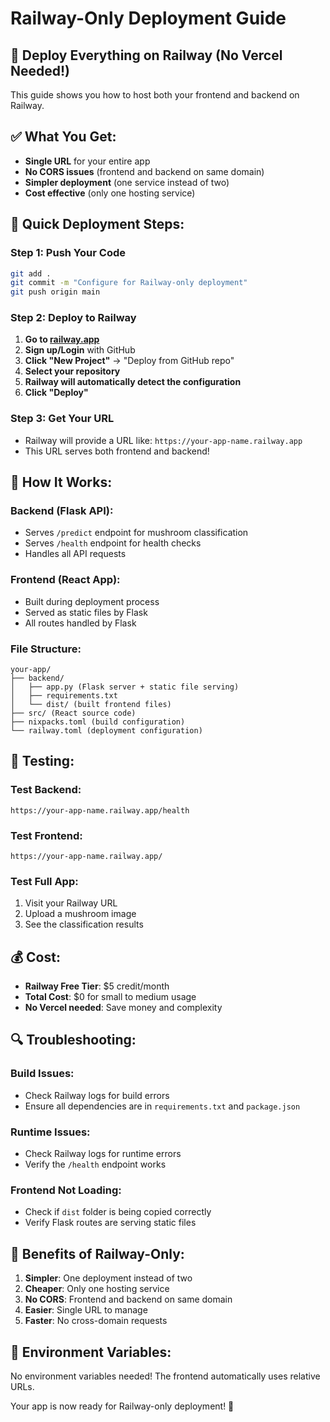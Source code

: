 # Railway-Only Deployment Guide

## 🚂 Deploy Everything on Railway (No Vercel Needed!)

This guide shows you how to host both your frontend and backend on Railway.

## ✅ What You Get:
- **Single URL** for your entire app
- **No CORS issues** (frontend and backend on same domain)
- **Simpler deployment** (one service instead of two)
- **Cost effective** (only one hosting service)

## 🚀 Quick Deployment Steps:

### Step 1: Push Your Code
```bash
git add .
git commit -m "Configure for Railway-only deployment"
git push origin main
```

### Step 2: Deploy to Railway
1. **Go to [railway.app](https://railway.app)**
2. **Sign up/Login** with GitHub
3. **Click "New Project"** → "Deploy from GitHub repo"
4. **Select your repository**
5. **Railway will automatically detect the configuration**
6. **Click "Deploy"**

### Step 3: Get Your URL
- Railway will provide a URL like: `https://your-app-name.railway.app`
- This URL serves both frontend and backend!

## 🔧 How It Works:

### Backend (Flask API):
- Serves `/predict` endpoint for mushroom classification
- Serves `/health` endpoint for health checks
- Handles all API requests

### Frontend (React App):
- Built during deployment process
- Served as static files by Flask
- All routes handled by Flask

### File Structure:
```
your-app/
├── backend/
│   ├── app.py (Flask server + static file serving)
│   ├── requirements.txt
│   └── dist/ (built frontend files)
├── src/ (React source code)
├── nixpacks.toml (build configuration)
└── railway.toml (deployment configuration)
```

## 🧪 Testing:

### Test Backend:
```
https://your-app-name.railway.app/health
```

### Test Frontend:
```
https://your-app-name.railway.app/
```

### Test Full App:
1. Visit your Railway URL
2. Upload a mushroom image
3. See the classification results

## 💰 Cost:
- **Railway Free Tier**: $5 credit/month
- **Total Cost**: $0 for small to medium usage
- **No Vercel needed**: Save money and complexity

## 🔍 Troubleshooting:

### Build Issues:
- Check Railway logs for build errors
- Ensure all dependencies are in `requirements.txt` and `package.json`

### Runtime Issues:
- Check Railway logs for runtime errors
- Verify the `/health` endpoint works

### Frontend Not Loading:
- Check if `dist` folder is being copied correctly
- Verify Flask routes are serving static files

## 🎉 Benefits of Railway-Only:

1. **Simpler**: One deployment instead of two
2. **Cheaper**: Only one hosting service
3. **No CORS**: Frontend and backend on same domain
4. **Easier**: Single URL to manage
5. **Faster**: No cross-domain requests

## 📝 Environment Variables:
No environment variables needed! The frontend automatically uses relative URLs.

Your app is now ready for Railway-only deployment! 🚀 